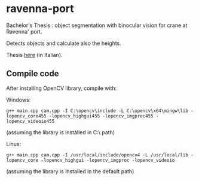 # ravenna-port
Bachelor's Thesis : object segmentation with binocular vision for crane at Ravenna' port.

Detects objects and calculate also the heights.

Thesis [here](https://github.com/puccj/ravenna-port/Analisi-di-Video-con-Visione-Binoculare "Thesis PDF (IT)") (in Italian).



## Compile code
After installing OpenCV library, compile with:

Windows:
```
g++ main.cpp cam.cpp -I C:\opencv\include -L C:\opencv\x64\mingw\lib -lopencv_core455 -lopencv_highgui455 -lopencv_imgproc455 -lopencv_videoio455
```
(assuming the library is installed in C:\ path)

Linux:
```
g++ main.cpp cam.cpp -I /usr/local/include/opencv4 -L /usr/local/lib -lopencv_core -lopencv_highgui -lopencv_imgproc -lopencv_videoio
```
(assuming the library is installed in the default path)
